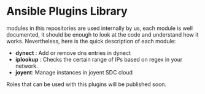 Ansible Plugins Library
===
modules in this repositories are used internally by us, each module is well documented, it should be enough to look at the code and understand how it works. Nevertheless, here is the quick description of each module:

* **dynect** : Add or remove dns entries in dynect
* **iplookup** : Checks the certain range of IPs based on regex in your network. 
* **joyent**: Manage instances in joyent SDC cloud


Roles that can be used with this plugins will be published soon.
